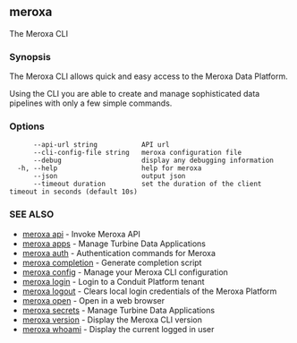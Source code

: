 ## meroxa

The Meroxa CLI

### Synopsis

The Meroxa CLI allows quick and easy access to the Meroxa Data Platform.

Using the CLI you are able to create and manage sophisticated data pipelines with only a few simple commands.

### Options

```
      --api-url string           API url
      --cli-config-file string   meroxa configuration file
      --debug                    display any debugging information
  -h, --help                     help for meroxa
      --json                     output json
      --timeout duration         set the duration of the client timeout in seconds (default 10s)
```

### SEE ALSO

* [meroxa api](meroxa_api.md)	 - Invoke Meroxa API
* [meroxa apps](meroxa_apps.md)	 - Manage Turbine Data Applications
* [meroxa auth](meroxa_auth.md)	 - Authentication commands for Meroxa
* [meroxa completion](meroxa_completion.md)	 - Generate completion script
* [meroxa config](meroxa_config.md)	 - Manage your Meroxa CLI configuration
* [meroxa login](meroxa_login.md)	 - Login to a Conduit Platform tenant
* [meroxa logout](meroxa_logout.md)	 - Clears local login credentials of the Meroxa Platform
* [meroxa open](meroxa_open.md)	 - Open in a web browser
* [meroxa secrets](meroxa_secrets.md)	 - Manage Turbine Data Applications
* [meroxa version](meroxa_version.md)	 - Display the Meroxa CLI version
* [meroxa whoami](meroxa_whoami.md)	 - Display the current logged in user


